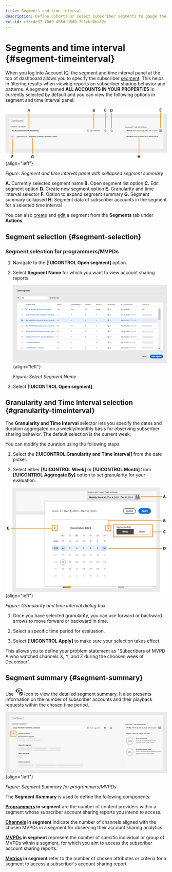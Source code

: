 ```yaml
---
title: Segments and time interval
description: Define cohorts or select subscriber segments to gauge the account sharing possibilities and patterns of your channel viewers to use graphical tools and reports in Account IQ.
exl-id: c38cde37-70d9-486d-b8d0-7c1cbd2baf2e
---
```


# Segments and time interval {#segment-timeinterval}

When you log into Account IQ, the segment and time interval panel at the top of dashboard allows you to specify the subscriber [segment](product-concepts.md#segmet-def). This helps in filtering results when viewing reports on subscriber sharing behavior and patterns. A segment named **ALL ACCOUNTS IN YOUR PROPERTIES** is currently selected by default and you can view the following options in segment and time interval panel:

![](assets/new-segment-selector-collapsed.png){align="left"}

 *Figure: Segment and time interval panel with collapsed segment summary*
 
**A.** Currently selected segment name **B.** Open segment list option **C.** Edit segment option **D.** Create new segment option **E.** Granularity and time interval selector **F.** Option to expand segment summary **G.** Segment summary collapsed **H.** Segment data of subscriber accounts in the segment for a selected time interval

You can also [create](work-with-segments.md#create-new-segment) and [edit](work-with-segments.md#edit-segment) a segment from the **Segments** tab under **Actions**.

## Segment selection {#segment-selection}

### Segment selection for programmers/MVPDs

1. Navigate to the **[!UICONTROL Open segment]** option.
1. Select **Segment Name** for which you want to view account sharing reports.

   ![](assets/open-segment.png){align="left"}

   *Figure: Select Segment Name*

1. Select **[!UICONTROL Open segment]**.

## Granularity and Time Interval selection {#granularity-timeinterval}

  The **Granularity and Time Interval** selector lets you specify the dates and duration aggregated on a weekly/monthly basis for observing subscriber sharing behavior. The default selection is the current week. 
  
  You can modify the duration using the following steps:

  1. Select the **[!UICONTROL Granularity and Time Interval]** from the date picker.

  1. Select either **[!UICONTROL Week]** or **[!UICONTROL Month]** from **[!UICONTROL Aggregate By]** option to set granularity for your evaluation.

  ![Granularity and time interval](assets/granularity-timeinterval-weekwise.png){align="left"}

  *Figure: Granularity and time interval dialog box*

   1. Once you have selected granularity, you can use forward or backward arrows to move forward or backward in time.

   1. Select a specific time period for evaluation.

   1. Select **[!UICONTROL Apply]** to make sure your selection takes effect.

This allows you to define your problem statement as "Subscribers of MVPD A who watched channels X, Y, and Z during the choosen week of December".

## Segment summary {#segment-summary}

Use <img alt= "expand [!UICONTROL Segment Summary]" src="./assets/expand-segment-summary.svg" width="25"> icon to view the detailed segment summary. It also presents information on the number of subscriber accounts and their playback requests within the chosen time period.

![](assets/segment-panel-programmers-mvpd.png){align="left"}

*Figure: Segment Summary for programmers/MVPDs*

The **Segment Summary** is used to define the following components:

**[Programmers](product-concepts.md#programmer-def) in segment** are the number of content providers within a segment whose subscriber account sharing reports you intend to access.

**[Channels](product-concepts.md#channel-def) in segment** indicate the number of channels aligned with the chosen MVPDs in a segment for observing their account sharing analytics. 

**[MVPDs](product-concepts.md#mvpd-def) in segment** represent the number of specific individual or group of MVPDs within a segment, for which you aim to access the subscriber account sharing reports.

**[Metrics](product-concepts.md#metric) in segment** refer to the number of chosen attributes or criteria for a segment to access a subscriber's account sharing report.

